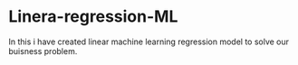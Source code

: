 # Linera-regression-ML
In this i have created linear machine learning regression model to solve our buisness problem.
